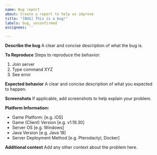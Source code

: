 ```yaml
---
name: Bug report
about: Create a report to help us improve
title: "[BUG] This is a bug!"
labels: bug, unconfirmed
assignees: ''

---
```


**Describe the bug**
A clear and concise description of what the bug is.

**To Reproduce**
Steps to reproduce the behavior:
1. Join server
2. Type command XYZ
3. See error

**Expected behavior**
A clear and concise description of what you expected to happen.

**Screenshots**
If applicable, add screenshots to help explain your problem.

**Platform Information:**
 - Game Platform: [e.g. iOS]
 - Game (Client) Version [e.g. v1.19.30]
 - Server OS [e.g. Windows]
 - Java Version [e.g. Java 18]
 - Server Deployment Method [e.g. Pterodactyl, Docker]

**Additional context**
Add any other context about the problem here.
